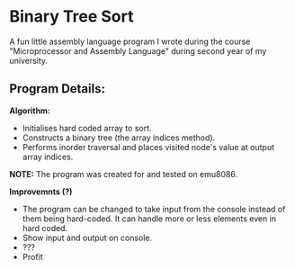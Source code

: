 # Binary Tree Sort
A fun little assembly language program I wrote during the course "Microprocessor and Assembly Language" during second year of my university.

## Program Details:

**Algorithm:**

- Initialises hard coded array to sort.
- Constructs a binary tree (the array indices method).
- Performs inorder traversal and places visited node's value at output array indices.

**NOTE:** The program was created for and tested on emu8086.

**Improvemnts (?)**
- The program can be changed to take input from the console instead of them being hard-coded. It can handle more or less elements even in hard coded.
- Show input and output on console.
- ???
- Profit
